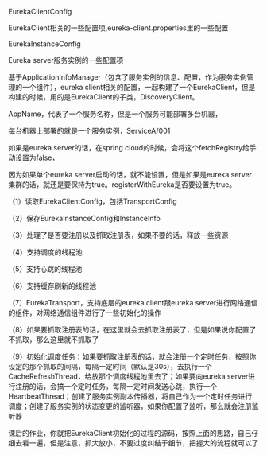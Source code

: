 EurekaClientConfig

EurekaClient相关的一些配置项,eureka-client.properties里的一些配置



EurekaInstanceConfig

Eureka server服务实例的一些配置项

 

基于ApplicationInfoManager（包含了服务实例的信息、配置，作为服务实例管理的一个组件），eureka client相关的配置，一起构建了一个EurekaClient，但是构建的时候，用的是EurekaClient的子类，DiscoveryClient。



AppName，代表了一个服务名称，但是一个服务可能部署多台机器，

每台机器上部署的就是一个服务实例，ServiceA/001

 

 

如果是eureka server的话，在spring cloud的时候，会将这个fetchRegistry给手动设置为false，

因为如果单个eureka server启动的话，就不能设置，但是如果是eureka server集群的话，就还是要保持为true。registerWithEureka是否要设置为true。

 

（1）读取EurekaClientConfig，包括TransportConfig

（2）保存EurekaInstanceConfig和InstanceInfo

（3）处理了是否要注册以及抓取注册表，如果不要的话，释放一些资源

（4）支持调度的线程池

（5）支持心跳的线程池

（6）支持缓存刷新的线程池

（7）EurekaTransport，支持底层的eureka client跟eureka server进行网络通信的组件，对网络通信组件进行了一些初始化的操作

（8）如果要抓取注册表的话，在这里就会去抓取注册表了，但是如果说你配置了不抓取，那么这里就不抓取了

（9）初始化调度任务：如果要抓取注册表的话，就会注册一个定时任务，按照你设定的那个抓取的间隔，每隔一定时间（默认是30s），去执行一个CacheRefreshThread，给放那个调度线程池里去了；如果要向eureka server进行注册的话，会搞一个定时任务，每隔一定时间发送心跳，执行一个HeartbeatThread；创建了服务实例副本传播器，将自己作为一个定时任务进行调度；创建了服务实例的状态变更的监听器，如果你配置了监听，那么就会注册监听器

 

课后的作业，你就把EurekaClient初始化的过程的源码，按照上面的思路，自己仔细去看一遍，但是注意，抓大放小，不要过度纠结于细节，把握大的流程就可以了